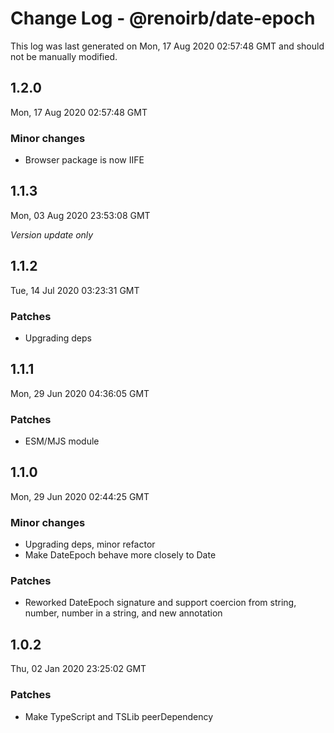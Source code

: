 # Change Log - @renoirb/date-epoch

This log was last generated on Mon, 17 Aug 2020 02:57:48 GMT and should not be manually modified.

## 1.2.0
Mon, 17 Aug 2020 02:57:48 GMT

### Minor changes

- Browser package is now IIFE

## 1.1.3
Mon, 03 Aug 2020 23:53:08 GMT

*Version update only*

## 1.1.2
Tue, 14 Jul 2020 03:23:31 GMT

### Patches

- Upgrading deps

## 1.1.1
Mon, 29 Jun 2020 04:36:05 GMT

### Patches

- ESM/MJS module

## 1.1.0
Mon, 29 Jun 2020 02:44:25 GMT

### Minor changes

- Upgrading deps, minor refactor
- Make DateEpoch behave more closely to Date

### Patches

- Reworked DateEpoch signature and support coercion from string, number, number in a string, and new annotation

## 1.0.2
Thu, 02 Jan 2020 23:25:02 GMT

### Patches

- Make TypeScript and TSLib peerDependency

